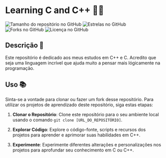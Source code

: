 # Learning C and C++ 👾👾

![Tamanho do repositório no GitHub](https://img.shields.io/github/repo-size/E-Mello/Learning_CPlusPlus)
![Estrelas no GitHub](https://img.shields.io/github/stars/E-Mello/Learning_CPlusPlus)
![Forks no GitHub](https://img.shields.io/github/forks/E-Mello/Learning_CPlusPlus)
![Licença no GitHub](https://img.shields.io/github/license/E-Mello/Learning_CPlusPlus)

## Descrição 📝

Este repositório é dedicado aos meus estudos em C++ e C. Acredito que seja uma linguagem incrível que ajuda muito a pensar mais lógicamente na programação.

## Uso 📚

Sinta-se a vontade para clonar ou fazer um fork desse repositório. Para utilizar os projetos de aprendizado deste repositório, siga estas etapas:

1. **Clonar o Repositório**: Clone este repositório para o seu ambiente local usando o comando `git clone [URL_DO_REPOSITÓRIO]`.

2. **Explorar Código**: Explore o código-fonte, scripts e recursos dos projetos para aprender e aprimorar suas habilidades em C++.

3. **Experimente**: Experimente diferentes alterações e personalizações nos projetos para aprofundar seu conhecimento em C ou C++.
